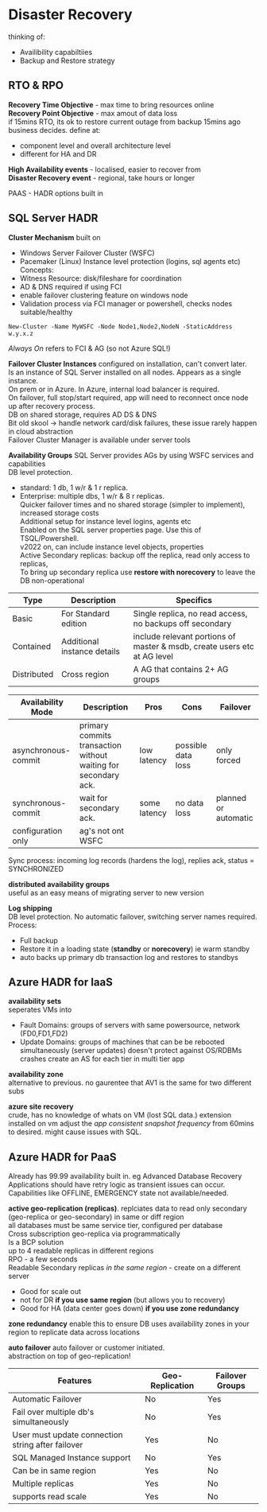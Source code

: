 # Disaster Recovery
thinking of: 
- Availibility capabiltiies  
- Backup and Restore strategy  

## RTO & RPO
**Recovery Time Objective** - max time to bring resources online  
**Recovery Point Objective** - max amout of data loss  
if 15mins RTO, its ok to restore current outage from backup 15mins ago  
business decides. define at:  
- component level and overall architecture level 
- different for HA and DR 

**High Availability events** - localised, easier to recover from  
**Disaster Recovery event** - regional, take hours or longer

PAAS - HADR options built in

## SQL Server HADR
**Cluster Mechanism**
built on
- Windows Server Failover Cluster (WSFC)
- Pacemaker (Linux)
Instance level protection (logins, sql agents etc)
Concepts:
- Witness Resource: disk/fileshare for coordination
- AD & DNS required if using FCI
- enable failover clustering feature on windows node
- Validation process via FCI manager or powershell, checks nodes suitable/healthy
```
New-Cluster -Name MyWSFC -Node Node1,Node2,NodeN -StaticAddress w.y.x.z
```

*Always On* refers to FCI & AG (so not Azure SQL!)

**Failover Cluster Instances** configured on installation, can't convert later.  
Is an instance of SQL Server installed on all nodes. Appears as a single instance.   
On prem or in Azure. In Azure, internal load balancer is required.  
On failover, full stop/start required, app will need to reconnect once node up after recovery process.  
DB on shared storage, requires AD DS & DNS  
Bit old skool -> handle network card/disk failures, these issue rarely happen in cloud abstraction  
Failover Cluster Manager is available under server tools  

**Availability Groups**
SQL Server provides AGs by using WSFC services and capabilities  
DB level protection.   
- standard: 1 db, 1 w/r & 1 r replica.   
- Enterprise: multiple dbs, 1 w/r & 8 r replicas.  
Quicker failover times and no shared storage (simpler to implement), increased storage costs  
Additional setup for instance level logins, agents etc  
Enabled on the SQL server properties page. Use this of TSQL/Powershell.  
v2022 on, can include instance level objects, properties  
Active Secondary replicas: backup off the replica, read only access to replicas,   
To bring up secondary replica use **restore with norecovery** to leave the DB non-operational  

| Type | Description | Specifics | 
| --- | --- | --- |
| Basic | For Standard edition | Single replica, no read access, no backups off secondary |
| Contained | Additional instance details | include relevant portions of master & msdb, create users etc at AG level | 
| Distributed | Cross region | A AG that contains 2+ AG groups |

| Availability Mode | Description | Pros | Cons | Failover |
| --- | --- | --- | --- | --- |
| asynchronous-commit | primary commits transaction without waiting for secondary ack. | low latency | possible data loss | only forced |
| synchronous-commit | wait for secondary ack. | some latency | no data loss | planned or automatic |
| configuration only | ag's not ont WSFC | 

Sync process: incoming log records (hardens the log), replies ack, status = SYNCHRONIZED

**distributed availability groups**  
useful as an easy means of migrating server to new version

**Log shipping**  
DB level protection. No automatic failover, switching server names required.  
Process:  
- Full backup
- Restore it in a loading state (**standby** or **norecovery**) ie warm standby
- auto backs up primary db transaction log and restores to standbys 

## Azure HADR for IaaS
**availability sets**  
seperates VMs into 
- Fault Domains: groups of servers with same powersource, network (FD0,FD1,FD2)
- Update Domains: groups of machines that can be be rebooted simultaneously (server updates)
doesn't protect against OS/RDBMs crashes
create an AS for each tier in multi tier app

**availability zone**  
alternative to previous. no gaurentee that AV1 is the same for two different subs

**azure site recovery**  
crude, has no knowledge of whats on VM (lost SQL data.)
extension installed on vm
adjust the *app consistent snapshot frequency* from 60mins to desired. might cause issues with SQL.

## Azure HADR for PaaS
Already has 99.99 availability built in. eg Advanced Database Recovery
Applications should have retry logic as transient issues can occur. 
Capabilities like OFFLINE, EMERGENCY state not available/needed.  

**active geo-replication (replicas)**.
replciates data to read only secondary (geo-replica or geo-secondary) in same or diff region  
all databases must be same service tier, configured per database  
Cross subscription geo-replica via programmatically  
Is a BCP solution  
up to 4 readable replicas in different regions  
RPO - a few seconds  
Readable Secondary replicas *in the same region* - create on a different server  
- Good for scale out  
- not for DR **if you use same region** (but allows you to recovery)  
- Good for HA (data center goes down) **if you use zone redundancy**  

**zone redundancy** 
enable this to ensure DB uses availability zones in your region to replicate data across locations  

**auto failover**
auto failover or customer initiated.  
abstraction on top of geo-replication! 

| Features | Geo-Replication | Failover Groups |
| --- | --- | --- |
| Automatic Failover | No | Yes |
| Fail over multiple db's simultaneously | No | Yes |
| User must update connection string after failover | Yes | No |
| SQL Managed Instance support | No | Yes |
| Can be in same region | Yes | No |
| Multiple replicas | Yes | No |
| supports read scale | Yes | No |


